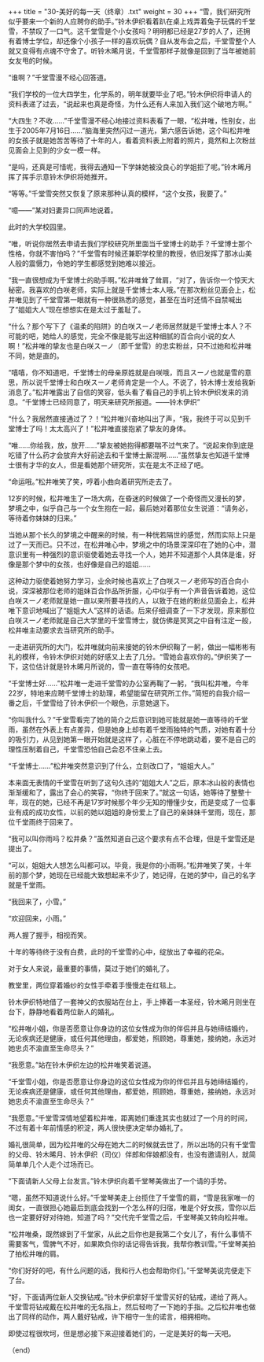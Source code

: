 +++
title = "30-美好的每一天（终章）.txt"
weight = 30
+++
“雪，我们研究所似乎要来一个新的人应聘你的助手。”铃木伊织看着趴在桌上戏弄着兔子玩偶的千堂雪，不禁叹了一口气。这千堂雪是个小女孩吗？明明都已经是27岁的人了，还拥有着博士学位，却还像个小孩子一样的喜欢玩偶？自从发布会之后，千堂雪整个人就又变得有点魂不守舍了。听铃木晞月说，千堂雪那样子就像是回到了当年被她前女友甩的时候。

“谁啊？”千堂雪漫不经心回答道。

“我们学校的一位大四学生，化学系的，明年就要毕业了吧。”铃木伊织将申请人的资料表递了过去，“说起来也真是奇怪，为什么还有人来加入我们这个破地方啊。”

“大四生？不收……”千堂雪漫不经心地接过资料表看了一眼，“松井唯，性别女，出生于2005年7月16日……”脑海里突然闪过一道光，第六感告诉她，这个叫松井唯的女孩子就是她苦苦等待了十年的人，看着资料表上附着的照片，竟然和上次粉丝见面会上见到的少女一模一样。

“是吗，还真是可惜呢，我得去通知一下学妹她被没良心的学姐拒了呢。”铃木晞月挥了挥手示意铃木伊织将她推开。

“等等。”千堂雪突然又恢复了原来那种认真的模样，“这个女孩，我要了。”

“噫——”某对妇妻异口同声地说着。

此时的大学校园里。

“唯，听说你居然去申请去我们学校研究所里面当千堂博士的助手？千堂博士那个性格，你就不害怕吗？”千堂雪有时候还兼职学校里的教授，依旧发挥了那冰山美人般的震慑力，令她的学生都感觉到她难以接近。

“我一直很想成为千堂博士的助手啊。”松井唯耸了耸肩，“对了，告诉你一个惊天大秘密。我喜欢的白咲老师，实际上就是千堂博士本人哦。”在那次粉丝见面会上，松井唯见到了千堂雪第一眼就有一种很熟悉的感觉，甚至在当时还情不自禁喊出了“姐姐大人”现在想想实在是太过于羞耻了。

“什么？那个写下了《温柔的陷阱》的白咲スーノ老师居然就是千堂博士本人？不可能的吧，她给人的感觉，完全不像是能写出这种细腻的百合向小说的女人啊！”松井唯的挚友也是白咲スーノ（即千堂雪）的忠实粉丝，只不过她和松井唯不同，她是直的。

“嘻嘻，你不知道吧，千堂博士的母亲原姓就是白咲哦，而且スーノ也就是雪的意思，所以说千堂博士和白咲スーノ老师肯定是一个人。不说了，铃木博士发给我新消息了。”松井唯露出了自信的笑容，低头看了看自己的手机上铃木伊织发来的消息。“千堂博士已经同意了，明天来研究所报道。——铃木伊织”

“什么？我居然直接通过了？！”松井唯兴奋地叫出了声，“我，我终于可以见到千堂博士了吗！太太高兴了！”松井唯直接抱紧了挚友的身体。

“唯……你给我，放，放开……”挚友被她抱得都要喘不过气来了。“说起来你到底是吃错了什么药才会放弃大好前途去和千堂博士厮混啊……”虽然挚友也知道千堂博士很有才华的女人，但是看她那个研究所，实在是太不正经了吧。

“命运哦。”松井唯笑了笑，哼着小曲向着研究所走去了。

12岁的时候，松井唯生了一场大病，在昏迷的时候做了一个奇怪而又漫长的梦，梦境之中，似乎自己与一个女生抱在一起，最后她对着那位女生说道：“请务必，等待着你妹妹的归来。”

当她从那个长久的梦境之中醒来的时候，有一种恍若隔世的感觉，然而实际上只是过了一天而已。只不过，在松井唯心中，梦境之中的场景深深印在了她的心中，潜意识里有一种强烈的意识驱使着她去寻找一个人，她并不知道那个人具体是谁，好像是那个梦中的女孩，也好像是自己的姐姐……

这种动力驱使着她努力学习，业余时候也喜欢上了白咲スーノ老师写的百合向小说，深深被那位老师的姐妹百合作品所折服，心中似乎有一个声音告诉着她，这位白咲スーノ老师就是她一直以来所要寻找的人，以致于在她的粉丝见面会上，松井唯下意识地喊出了“姐姐大人”这样的话语。后来仔细调查了一下才发现，原来那位白咲スーノ老师就是自己大学里的千堂雪博士，就仿佛是冥冥之中自有注定一般，松井唯主动要求去当研究所的助手。

一走进研究所的大门，松井唯就向前来接她的铃木伊织鞠了一躬，做出一幅彬彬有礼的模样，令铃木伊织对她的好感又上去了几分。“雪她会喜欢你的。”伊织笑了一下，这位估计就是铃木晞月所说的，雪一直在等待的女孩吧。

“千堂博士好……”松井唯一走进千堂雪的办公室再鞠了一躬，“我叫松井唯，今年22岁，特地来应聘千堂博士的助理，希望能留在研究所工作。”简短的自我介绍一番之后，千堂雪给了铃木伊织一个眼色，示意她退下。

“你叫我什么？”千堂雪看完了她的简介之后意识到她可能就是她一直等待的千堂雨，虽然在外表上有点差异，但是她身上却有着千堂雨独特的气质，对她有着十分的吸引力，从见到她第一眼开始就是这样了，心脏在不停地跳动着，要不是自己的理性压制着自己，千堂雪恐怕自己会忍不住亲上去。

“千堂博士……”松井唯突然意识到了什么，立刻改口了，“姐姐大人。”

本来面无表情的千堂雪在听到了这句久违的“姐姐大人”之后，原本冰山般的表情也渐渐缓和了，露出了会心的笑容，“你终于回来了。”就这一句话，她等待了整整十年，现在的她，已经不再是17岁时候那个年少无知的懵懂少女，而是变成了一位事业有成的成功女性，以前的她以姐姐的身份爱上了自己的亲妹妹千堂雨，现在，那位千堂雨终于回来了。

“我可以叫你雨吗？松井桑？”虽然知道自己这个要求有点不合理，但是千堂雪还是提出了。

“可以，姐姐大人想怎么叫都可以。毕竟，我是你的小雨啊。”松井唯笑了笑，十年前的那个梦，她现在已经能大致想起来不少了，她记得，在她的梦中，自己的名字就是千堂雨。

“我回来了，小雪。”

“欢迎回来，小雨。”

两人握了握手，相视而笑。

十年的等待终于没有白费，此时的千堂雪的心中，绽放出了幸福的花朵。

对于女人来说，最重要的事情，莫过于她们的婚礼了。

教堂里，两位穿着婚纱的女性手牵着手慢慢走在红毯上。

铃木伊织特地借了一套神父的衣服站在台上，手上捧着一本圣经，铃木晞月则坐在台下，静静地看着两位新人的婚礼。

“松井唯小姐，你是否愿意让你身边的这位女性成为你的伴侣并且与她缔结婚约，无论疾病还是健康，或任何其他理由，都爱她，照顾她，尊重她，接纳她，永远对她忠贞不渝直至生命尽头？”

“我愿意。”站在铃木伊织左边的松井唯笑着说道。

“千堂雪小姐，你是否愿意让你身边的这位女性成为你的伴侣并且与她缔结婚约，无论疾病还是健康，或任何其他理由，都爱她，照顾她，尊重她，接纳她，永远对她忠贞不渝直至生命尽头？”

“我愿意。”千堂雪深情地望着松井唯，距离她们重逢其实也就过了一个月的时间，不过有着十年前情感的积淀，两人很快便决定举办婚礼了。

婚礼很简单，因为松井唯的父母在她大二的时候就去世了，所以出场的只有千堂雪的父母、铃木晞月、铃木伊织（司仪）伴郎和伴娘都没有，也没有邀请别人，就简简单单几个人走个过场而已。

“下面请新人父母上台发言。”铃木伊织向着千堂琴美做出了一个请的手势。

“嗯，虽然不知道说什么好。”千堂琴美走上台揽住了千堂雪的肩，“雪是我家唯一的闺女，一直很担心她最后到底会找到一个怎么样的归宿，唯是个好女孩，雪你以后也一定要好好对待她，知道了吗？”交代完千堂雪之后，千堂琴美又转向松井唯。

“松井唯桑，既然嫁到了千堂家，从此之后你也是我第二个女儿了，有什么事情不需要客气，雪脾气不好，如果欺负你的话记得告诉我，我帮你教训雪。”千堂琴美拍了拍松井唯的肩。

“你们好好的吧，有什么问题的话，我和行人也会帮助你们。”千堂琴美说完便走下了台。

“好，下面请两位新人交换钻戒。”铃木伊织拿好千堂雪买好的钻戒，递给了两人。千堂雪将钻戒戴在松井唯的无名指上，然后轻吻了一下她的手指。之后松井唯也做出了同样的动作，两人戴好钻戒，许下相守一生的诺言，相拥相吻。

即使过程很坎坷，但是想必接下来迎接着她们的，一定是美好的每一天吧。

（end）